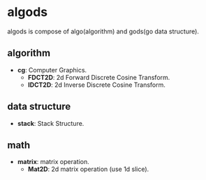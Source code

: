 # algods

algods is compose of algo(algorithm) and gods(go data structure).

## algorithm

- **cg**: Computer Graphics.
  - **FDCT2D**: 2d Forward Discrete Cosine Transform.
  - **IDCT2D**: 2d Inverse Discrete Cosine Transform.

## data structure

- **stack**: Stack Structure.

## math

- **matrix**: matrix operation.
  - **Mat2D**: 2d matrix operation (use 1d slice).